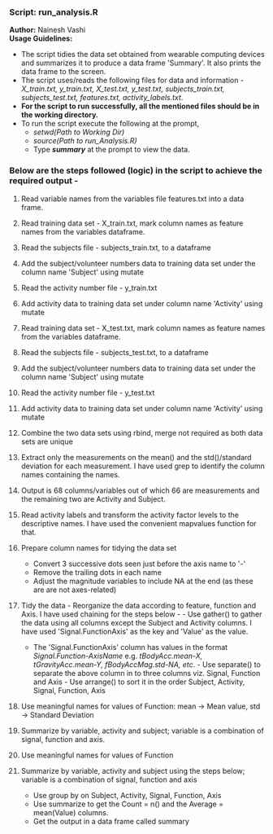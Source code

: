 ### Script: run_analysis.R 
**Author:** Nainesh Vashi  
**Usage Guidelines:**  
- The script tidies the data set obtained from wearable computing devices and summarizes it to produce a data frame 'Summary'.  It also prints the data frame  to the screen.
- The script uses/reads the following files for data and information - *X_train.txt, y_train.txt, X_test.txt, y_test.txt, subjects_train.txt, subjects_test.txt, features.txt, activity_labels.txt*. 
- **For the script to run successfully, all the mentioned files should be in the working directory.**  
- To run the script execute the following at the prompt,  
	- *setwd(Path to Working Dir)*
	- *source(Path to run_Analysis.R)*
	- Type **_summary_** at the prompt to view the data.

	
### Below are the steps followed (logic) in the script to achieve the required output -

1. Read variable names from the variables file features.txt into a data frame.
2. Read training data set - X_train.txt, mark column names as feature names from the variables dataframe.

3. Read the subjects file - subjects_train.txt, to a dataframe 
4. Add the subject/volunteer numbers data to training data set under the column name 'Subject' using mutate

5. Read the activity number file - y_train.txt
6. Add activity data to training data set under column name 'Activity' using mutate

7. Read training data set - X_test.txt, mark column names as feature names from the variables dataframe.

8. Read the subjects file - subjects_test.txt, to a dataframe 
9. Add the subject/volunteer numbers data to training data set under the column name 'Subject' using mutate

10. Read the activity number file - y_test.txt
11.  Add activity data to training data set under column name 'Activity' using mutate

12. Combine the two data sets using rbind, merge not required as both data sets are unique

13. Extract only the measurements on the mean() and the std()/standard deviation for each measurement.  I have used grep to identify the column names containing the names. 
14. Output is 68 columns/variables out of which 66 are measurements and the remaining two are Activity and Subject.

15. Read activity labels and transform the activity factor levels to the descriptive names.  I have used the convenient mapvalues function for that.

16. Prepare column names for tidying the data set
	- Convert 3 successive dots seen just before the axis name to '-'
	- Remove the trailing dots in each name
	- Adjust the magnitude variables to include NA at the end (as these are are not axes-related)

17.  Tidy the data - Reorganize the data according to feature, function and Axis.  I have used chaining for the steps below -
	- Use gather() to gather the data using all columns except the Subject and Activity columns.  I have used 'Signal.FunctionAxis' as the key and 'Value' as the value.
		- The 'Signal.FunctionAxis' column has values in the format *Signal.Function-AxisName* e.g. *tBodyAcc.mean-X, tGravityAcc.mean-Y, fBodyAccMag.std-NA, etc*.
	- Use separate() to separate the above column in to three columns viz. Signal, Function and Axis
	- Use arrange() to sort it in the order Subject, Activity, Signal, Function, Axis

18. Use meaningful names for values of Function: mean -> Mean value, std -> Standard Deviation
19. Summarize by variable, activity and subject; variable is a combination of signal, function and axis.

20. Use meaningful names for values of Function

21. Summarize by variable, activity and subject using the steps below; variable is a combination of signal, function and axis
	- Use group by on Subject, Activity, Signal, Function, Axis
	- Use summarize to get the Count = n() and the Average = mean(Value) columns. 
	- Get the output in a data frame called summary
	
